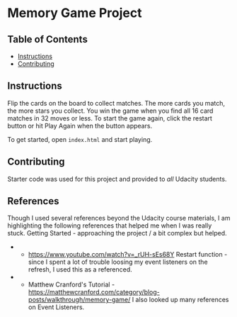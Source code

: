 # Memory Game Project

## Table of Contents

* [Instructions](#instructions)
* [Contributing](#contributing)

## Instructions

Flip the cards on the board to collect matches. The more cards you match, the more stars you collect. You win the game when you find all 16 card matches in 32 moves or less. To start the game again, click the restart button or hit Play Again when the button appears. 

To get started, open `index.html` and start playing.

## Contributing

Starter code was used for this project and provided to _all_ Udacity students. 

## References
Though I used several references beyond the Udacity course materials, I am highlighting the following references that helped me when I was really stuck.
Getting Started - approaching the project / a bit complex but helped.
*  - https://www.youtube.com/watch?v=_rUH-sEs68Y
Restart function - since I spent a lot of trouble loosing my event listeners on the refresh, I used this as a referenced. 
*	 - Matthew Cranford's Tutorial - https://matthewcranford.com/category/blog-posts/walkthrough/memory-game/
I also looked up many references on Event Listeners.